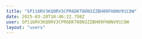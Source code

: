```yaml
---
title: "SP116RV3KQ0RV3CPR6DKT08N3ZZBH09FH8NV91C8W"
date: 2025-03-20T10:46:22.798Z
user: SP116RV3KQ0RV3CPR6DKT08N3ZZBH09FH8NV91C8W
layout: "users"
---
```

    